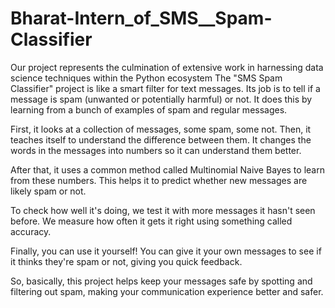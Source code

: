 # Bharat-Intern_of_SMS__Spam-Classifier
Our project represents the culmination of extensive work in harnessing data science techniques within the Python ecosystem
The "SMS Spam Classifier" project is like a smart filter for text messages. Its job is to tell if a message is spam (unwanted or potentially harmful) or not. It does this by learning from a bunch of examples of spam and regular messages.

First, it looks at a collection of messages, some spam, some not. Then, it teaches itself to understand the difference between them. It changes the words in the messages into numbers so it can understand them better.

After that, it uses a common method called Multinomial Naive Bayes to learn from these numbers. This helps it to predict whether new messages are likely spam or not.

To check how well it's doing, we test it with more messages it hasn't seen before. We measure how often it gets it right using something called accuracy.

Finally, you can use it yourself! You can give it your own messages to see if it thinks they're spam or not, giving you quick feedback.

So, basically, this project helps keep your messages safe by spotting and filtering out spam, making your communication experience better and safer.
